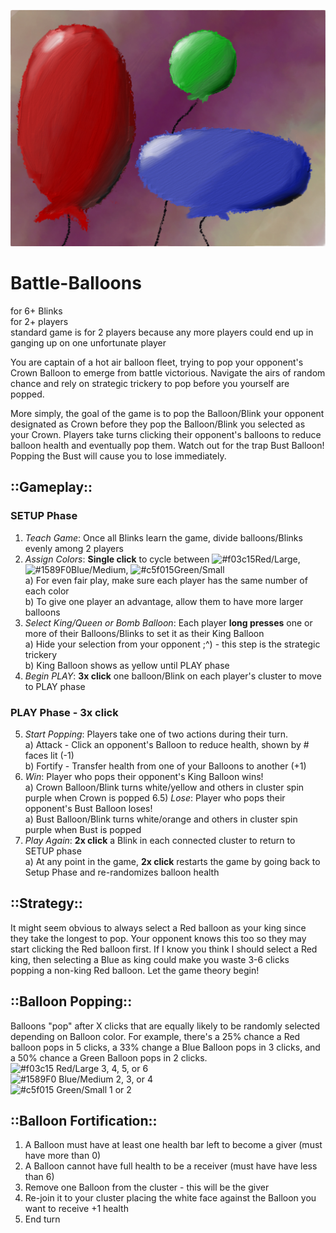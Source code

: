 ![TheHuntBanner](/images/Balloons.jpg) 

# Battle-Balloons
for 6+ Blinks 
</br>for 2+ players 
</br>  standard game is for 2 players because any more players could end up in ganging up on one unfortunate player

You are captain of a hot air balloon fleet, trying to pop your opponent's Crown Balloon to emerge from battle victorious.  Navigate the airs of random chance and rely on strategic trickery to pop before you yourself are popped.

More simply, the goal of the game is to pop the Balloon/Blink your opponent designated as Crown before they pop the Balloon/Blink you selected as your Crown.  Players take turns clicking their opponent's balloons to reduce balloon health and eventually pop them.  Watch out for the trap Bust Balloon!  Popping the Bust will cause you to lose immediately.  

## ::Gameplay::
### SETUP Phase
1) *Teach Game*: Once all Blinks learn the game, divide balloons/Blinks evenly among 2 players
2) *Assign Colors*: **Single click** to cycle between ![#f03c15](https://via.placeholder.com/15/f03c15/000000?text=+)Red/Large, ![#1589F0](https://via.placeholder.com/15/1589F0/000000?text=+)Blue/Medium, ![#c5f015](https://via.placeholder.com/15/c5f015/000000?text=+)Green/Small
  </br> a) For even fair play, make sure each player has the same number of each color
  </br> b) To give one player an advantage, allow them to have more larger balloons
3) *Select King/Queen or Bomb Balloon*: Each player **long presses** one or more of their Balloons/Blinks to set it as their King Balloon
  </br> a) Hide your selection from your opponent ;^) - this step is the strategic trickery
  </br> b) King Balloon shows as yellow until PLAY phase
4) *Begin PLAY*: **3x click** one balloon/Blink on each player's cluster to move to PLAY phase 

### PLAY Phase - 3x click
5) *Start Popping*: Players take one of two actions during their turn.
  </br> a) Attack - Click an opponent's Balloon to reduce health, shown by # faces lit (-1)
  </br> b) Fortify - Transfer health from one of your Balloons to another (+1)
6) *Win*: Player who pops their opponent's King Balloon wins!
  </br> a) Crown Balloon/Blink turns white/yellow and others in cluster spin purple when Crown is popped
6.5) *Lose*: Player who pops their opponent's Bust Balloon loses!
  </br> a) Bust Balloon/Blink turns white/orange and others in cluster spin purple when Bust is popped
7) *Play Again*: **2x click** a Blink in each connected cluster to return to SETUP phase
  </br> a) At any point in the game, **2x click** restarts the game by going back to Setup Phase and re-randomizes balloon health
  
## ::Strategy::
It might seem obvious to always select a Red balloon as your king since they take the longest to pop.  Your opponent knows this too so they may start clicking the Red balloon first.  If I know you think I should select a Red king, then selecting a Blue as king could make you waste 3-6 clicks popping a non-king Red balloon.  Let the game theory begin!

## ::Balloon Popping::
Balloons "pop" after X clicks that are equally likely to be randomly selected depending on Balloon color.  For example, there's a 25% chance a Red balloon pops in 5 clicks, a 33% change a Blue Balloon pops in 3 clicks, and a 50% chance a Green Balloon pops in 2 clicks.
  </br>![#f03c15](https://via.placeholder.com/15/f03c15/000000?text=+) Red/Large 3, 4, 5, or 6 
  </br>![#1589F0](https://via.placeholder.com/15/1589F0/000000?text=+) Blue/Medium 2, 3, or 4
  </br>![#c5f015](https://via.placeholder.com/15/c5f015/000000?text=+) Green/Small 1 or 2
 
## ::Balloon Fortification::
1. A Balloon must have at least one health bar left to become a giver (must have more than 0)
2. A Balloon cannot have full health to be a receiver (must have have less than 6)
3. Remove one Balloon from the cluster - this will be the giver
4. Re-join it to your cluster placing the white face against the Balloon you want to receive +1 health
5. End turn

